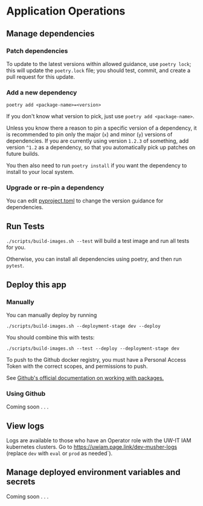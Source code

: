 # Application Operations

## Manage dependencies

### Patch dependencies

To update to the latest versions within allowed guidance, use `poetry lock`; this 
will update the `poetry.lock` file; you should test, commit, and create a pull 
request for this update.

### Add a new dependency

`poetry add <package-name>=<version>`

If you don't know what version to pick, just use `poetry add <package-name>`.

Unless you know there a reason to pin a specific version of a dependency,
it is recommended to pin only the major (`x`) and minor (`y`) versions of dependencies.
If you are currently using version `1.2.3` of something, add version `^1.2` as a 
dependency, so that you automatically pick up patches on future builds.

You then also need to run `poetry install` if you want the dependency to install to 
your local system.

### Upgrade or re-pin a dependency

You can edit [pyproject.toml](../pyproject.toml) 
to change the version guidance for dependencies.

## Run Tests

`./scripts/build-images.sh --test` will build a test image and run all tests for you.

Otherwise, you can install all dependencies using poetry, and then run `pytest`.

## Deploy this app

### Manually

You can manually deploy by running 

`./scripts/build-images.sh --deployment-stage dev --deploy`

You should combine this with tests:

`./scripts/build-images.sh --test --deploy --deployment-stage dev`

To push to the Github docker registry, you must
have a Personal Access Token with the correct scopes, and permissions to push.

See [Github's official documentation on working with packages.](https://docs.github.com/en/packages/working-with-a-github-packages-registry/working-with-the-container-registry#authenticating-to-the-container-registry)

### Using Github

Coming soon . . . 

## View logs

Logs are available to those who have an Operator role with the UW-IT IAM kubernetes 
clusters. Go to https://uwiam.page.link/dev-musher-logs (replace `dev` with `eval` or 
`prod` as needed`).

## Manage deployed environment variables and secrets

Coming soon . . . 
